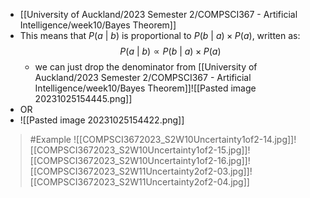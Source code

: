 - [[University of Auckland/2023 Semester 2/COMPSCI367 - Artificial Intelligence/week10/Bayes Theorem]]
- This means that $P(a\ |\ b)$ is proportional to $P(b\ |\ a) \times P(a)$, written as: $$P(a\ |\ b) \varpropto P(b\ |\ a) \times P(a)$$
	- we can just drop the denominator from [[University of Auckland/2023 Semester 2/COMPSCI367 - Artificial Intelligence/week10/Bayes Theorem]]![[Pasted image 20231025154445.png]]
- OR
- ![[Pasted image 20231025154422.png]]

>	#Example 
>	![[COMPSCI3672023_S2W10Uncertainty1of2-14.jpg]]![[COMPSCI3672023_S2W10Uncertainty1of2-15.jpg]]![[COMPSCI3672023_S2W10Uncertainty1of2-16.jpg]]![[COMPSCI3672023_S2W11Uncertainty2of2-03.jpg]]![[COMPSCI3672023_S2W11Uncertainty2of2-04.jpg]]
